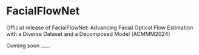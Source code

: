 # FacialFlowNet
Official release of FacialFlowNet: Advancing Facial Optical Flow Estimation with a Diverse Dataset and a Decomposed Model (ACMMM2024)


Coming soon ......
